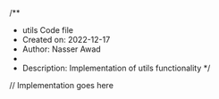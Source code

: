/**
 * utils Code file
 * Created on: 2022-12-17
 * Author: Nasser Awad
 *
 * Description: Implementation of utils functionality
 */
 
// Implementation goes here

